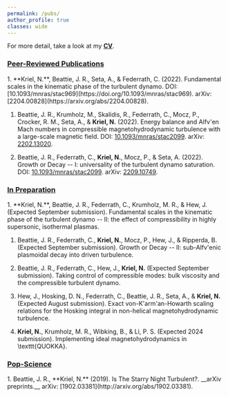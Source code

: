 ```yaml
---
permalink: /pubs/
author_profile: true
classes: wide
---
```


For more detail, take a look at my [**CV**](/assets/CV.pdf).

<h3><u>
	Peer-Reviewed Publications
</u> </h3>
1. **Kriel, N.**, Beattie, J. R., Seta, A., & Federrath, C. (2022). Fundamental scales in the kinematic phase of the turbulent dynamo. DOI: [10.1093/mnras/stac969](https://doi.org/10.1093/mnras/stac969). arXiv: [2204.00828](https://arxiv.org/abs/2204.00828).

1. Beattie, J. R., Krumholz, M., Skalidis, R., Federrath, C., Mocz, P., Crocker, R. M., Seta, A., & **Kriel, N.** (2022). Energy balance and Alfv\'en Mach numbers in compressible magnetohydrodynamic turbulence with a large-scale magnetic field. DOI: [10.1093/mnras/stac2099](https://doi.org/10.1093/mnras/stac2099). arXiv: [2202.13020](https://arxiv.org/abs/2202.13020).

1. Beattie, J. R., Federrath, C., **Kriel, N.**, Mocz, P., & Seta, A. (2022). Growth or Decay -- I: universality of the turbulent dynamo saturation. DOI: [10.1093/mnras/stac2099](https://doi.org/10.1093/mnras/stac2099). arXiv: [2209.10749](https://arxiv.org/abs/2209.10749).


<h3><u>
	In Preparation
</u> </h3>
1. **Kriel, N.**, Beattie, J. R., Federrath, C., Krumholz, M. R., & Hew, J. (Expected September submission). Fundamental scales in the kinematic phase of the turbulent dynamo -- II: the effect of compressibility in highly supersonic, isothermal plasmas.
        
1. Beattie, J. R., Federrath, C., **Kriel, N.**, Mocz, P., Hew, J., & Ripperda, B. (Expected September submission). Growth or Decay -- II: sub-Alfv\'enic plasmoidal decay into driven turbulence.

1. Beattie, J. R., Federrath, C., Hew, J., **Kriel, N.** (Expected September submission). Taking control of compressible modes: bulk viscosity and the compressible turbulent dynamo.

1. Hew, J., Hosking, D. N., Federrath, C., Beattie, J. R., Seta, A., & **Kriel, N.** (Expected August submission). Exact von-K\'arm\'an-Howarth scaling relations for the Hosking integral in non-helical magnetohydrodynamic turbulence.

1. **Kriel, N.**, Krumholz, M. R., Wibking, B., & Li, P. S. (Expected 2024 submission). Implementing ideal magnetohydrodynamics in \texttt{QUOKKA}.

<h3><u>
	Pop-Science
</u> </h3>
1. Beattie, J. R., **Kriel, N.** (2019). Is The Starry Night Turbulent?. __arXiv preprints.__ arXiv: [1902.03381](http://arxiv.org/abs/1902.03381).

